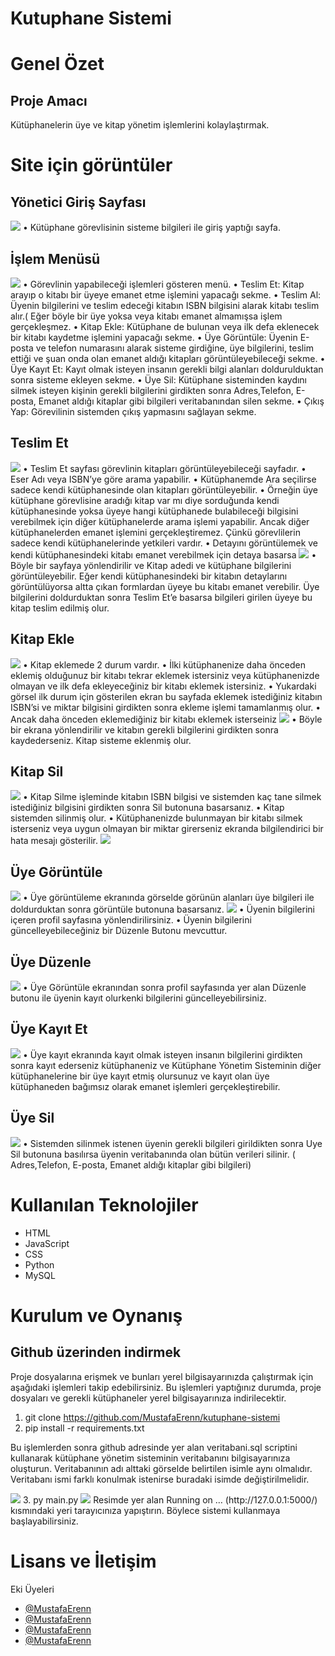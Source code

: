 # Kutuphane Sistemi 
# Genel Özet
## Proje Amacı
Kütüphanelerin üye ve kitap yönetim işlemlerini kolaylaştırmak.



# Site için görüntüler
## Yönetici Giriş Sayfası
<img src="images/game1.png" >
•	Kütüphane görevlisinin sisteme bilgileri ile giriş yaptığı sayfa.

## İşlem Menüsü
<img src="images/game1.png" >
•	Görevlinin yapabileceği işlemleri gösteren menü.
•	Teslim Et: Kitap arayıp o kitabı bir üyeye emanet etme işlemini yapacağı sekme.
•	Teslim Al: Üyenin bilgilerini ve teslim edeceği kitabın ISBN bilgisini alarak kitabı teslim alır.( Eğer böyle bir üye yoksa veya kitabı emanet almamışsa işlem gerçekleşmez.
•	Kitap Ekle: Kütüphane de bulunan veya ilk defa eklenecek bir kitabı kaydetme işlemini yapacağı sekme. 
•	Üye Görüntüle: Üyenin E-posta ve telefon numarasını alarak sisteme girdiğine, üye bilgilerini, teslim ettiği ve şuan onda olan emanet aldığı kitapları görüntüleyebileceği sekme.
•	Üye Kayıt Et: Kayıt olmak isteyen insanın gerekli bilgi alanları doldurulduktan sonra sisteme ekleyen sekme.
•	Üye Sil: Kütüphane sisteminden kaydını silmek isteyen kişinin gerekli bilgilerini girdikten sonra Adres,Telefon, E-posta, Emanet aldığı kitaplar gibi bilgileri veritabanından silen sekme.
•	Çıkış Yap: Görevilinin sistemden çıkış yapmasını sağlayan sekme.


## Teslim Et
<img src="images/game1.png" >
•	Teslim Et sayfası görevlinin kitapları görüntüleyebileceği sayfadır. 
•	Eser Adı veya ISBN’ye göre arama yapabilir.
•	Kütüphanemde Ara seçilirse sadece kendi kütüphanesinde olan kitapları görüntüleyebilir.
•	Örneğin üye kütüphane görevlisine aradığı kitap var mı diye sorduğunda kendi kütüphanesinde yoksa üyeye hangi kütüphanede bulabileceği bilgisini verebilmek için diğer kütüphanelerde arama işlemi yapabilir. 
  Ancak diğer kütüphanelerden emanet işlemini gerçekleştiremez. Çünkü görevlilerin sadece kendi kütüphanelerinde yetkileri vardır.
•	Detayını görüntülemek ve kendi kütüphanesindeki kitabı emanet verebilmek için detaya basarsa 
<img src="images/game1.png" >
•	Böyle bir sayfaya yönlendirilir ve Kitap adedi ve kütüphane bilgilerini görüntüleyebilir. Eğer kendi kütüphanesindeki bir kitabın detaylarını görüntülüyorsa altta çıkan formlardan üyeye  bu kitabı emanet verebilir.
  Üye bilgilerini doldurduktan sonra Teslim Et’e basarsa bilgileri girilen üyeye bu kitap teslim edilmiş olur.

## Kitap Ekle
<img src="images/game1.png" >
•	Kitap eklemede 2 durum vardır.
•	İlki kütüphanenize daha önceden eklemiş olduğunuz bir kitabı tekrar eklemek istersiniz veya kütüphanenizde olmayan ve ilk defa ekleyeceğiniz bir kitabı eklemek istersiniz.
•	Yukardaki görsel ilk durum için gösterilen ekran bu sayfada eklemek istediğiniz kitabın ISBN’si ve miktar bilgisini girdikten sonra ekleme işlemi tamamlanmış olur.
•	Ancak daha önceden eklemediğiniz bir kitabı eklemek isterseiniz

<img src="images/game1.png" >
•	Böyle bir ekrana yönlendirilir ve kitabın gerekli bilgilerini girdikten sonra kaydederseniz. Kitap sisteme eklenmiş olur. 


## Kitap Sil
<img src="images/game1.png" >
•	Kitap Silme işleminde kitabın ISBN bilgisi ve sistemden kaç tane silmek istediğiniz bilgisini girdikten sonra Sil butonuna basarsanız.
•	Kitap sistemden silinmiş olur.
•	Kütüphanenizde bulunmayan bir kitabı silmek isterseniz veya uygun olmayan bir miktar girerseniz ekranda bilgilendirici bir hata mesajı gösterilir.

<img src="images/game1.png" >

## Üye Görüntüle
<img src="images/game1.png" >
•	Üye görüntüleme ekranında görselde görünün alanları üye bilgileri ile doldurduktan sonra görüntüle butonuna basarsanız.

<img src="images/game1.png" >
•	Üyenin bilgilerini içeren profil sayfasına yönlendirilirsiniz.
•	Üyenin bilgilerini güncelleyebileceğiniz bir Düzenle Butonu mevcuttur.


## Üye Düzenle
<img src="images/game1.png" >
•	Üye Görüntüle ekranından sonra profil sayfasında yer alan Düzenle butonu ile üyenin kayıt olurkenki bilgilerini güncelleyebilirsiniz.

## Üye Kayıt Et
<img src="images/game1.png" >
•	Üye kayıt ekranında kayıt olmak isteyen insanın bilgilerini girdikten sonra kayıt ederseniz kütüphaneniz 
ve Kütüphane Yönetim Sisteminin diğer kütüphanelerine bir üye kayıt etmiş olursunuz ve kayıt olan üye kütüphaneden bağımsız olarak emanet işlemleri gerçekleştirebilir.

## Üye Sil
<img src="images/game1.png" >
•	Sistemden silinmek istenen üyenin gerekli bilgileri girildikten sonra Uye Sil butonuna basılırsa üyenin veritabanında olan bütün verileri silinir.
( Adres,Telefon, E-posta, Emanet aldığı kitaplar gibi bilgileri)

# Kullanılan Teknolojiler
- HTML
- JavaScript
- CSS
- Python
- MySQL

# Kurulum ve Oynanış
## Github üzerinden indirmek
Proje dosyalarına erişmek ve bunları yerel bilgisayarınızda çalıştırmak için aşağıdaki işlemleri takip edebilirsiniz. 
Bu işlemleri yaptığınız durumda, proje dosyaları ve gerekli kütüphaneler yerel bilgisayarınıza indirilecektir.
1.	git clone https://github.com/MustafaErenn/kutuphane-sistemi
2.	pip install -r requirements.txt

Bu işlemlerden sonra github adresinde yer alan veritabani.sql scriptini kullanarak kütüphane yönetim sisteminin veritabanını bilgisayarınıza oluşturun.
Veritabanının adı alttaki görselde belirtilen isimle aynı olmalıdır. Veritabanı ismi farklı konulmak istenirse buradaki isimde değiştirilmelidir.

<img src="images/kurulum1.png">
3.	py main.py 


<img src="images/kurulum1.png">
Resimde yer alan Running on … (http://127.0.0.1:5000/) kısmındaki yeri tarayıcınıza yapıştırın. Böylece sistemi kullanmaya başlayabilirsiniz.


# Lisans ve İletişim
Eki Üyeleri 
- [@MustafaErenn](https://github.com/MustafaErenn)
- [@MustafaErenn](https://github.com/MustafaErenn)
- [@MustafaErenn](https://github.com/MustafaErenn)
- [@MustafaErenn](https://github.com/MustafaErenn)
